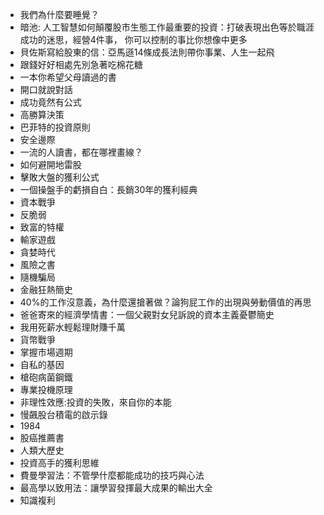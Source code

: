 * 我們為什麼要睡覺？
* 暗池: 人工智慧如何顛覆股市生態工作最重要的投資：打破表現出色等於職涯成功的迷思，經營4件事， 你可以控制的事比你想像中更多
* 貝佐斯寫給股東的信：亞馬遜14條成長法則帶你事業、人生一起飛
* 跟錢好好相處先別急著吃棉花糖
* 一本你希望父母讀過的書
* 開口就說對話
* 成功竟然有公式
* 高勝算決策
* 巴菲特的投資原則
* 安全邊際
* 一流的人讀書，都在哪裡畫線？
* 如何避開地雷股
* 擊敗大盤的獲利公式
* 一個操盤手的虧損自白：長銷30年的獲利經典
* 資本戰爭
* 反脆弱
* 致富的特權
* 輸家遊戲
* 貪婪時代
* 風險之書
* 隨機騙局
* 金融狂熱簡史
* 40%的工作沒意義，為什麼還搶著做？論狗屁工作的出現與勞動價值的再思
* 爸爸寄來的經濟學情書：一個父親對女兒訴說的資本主義憂鬱簡史
* 我用死薪水輕鬆理財賺千萬
* 貨幣戰爭
* 掌握市場週期
* 自私的基因
* 槍砲病菌鋼鐵
* 專業投機原理
* 非理性效應:投資的失敗，來自你的本能
* 慢飆股台積電的啟示錄
* 1984
* 股癌推薦書
* 人類大歷史
* 投資高手的獲利思維
* 費曼學習法：不管學什麼都能成功的技巧與心法
* 最高學以致用法：讓學習發揮最大成果的輸出大全
* 知識複利
